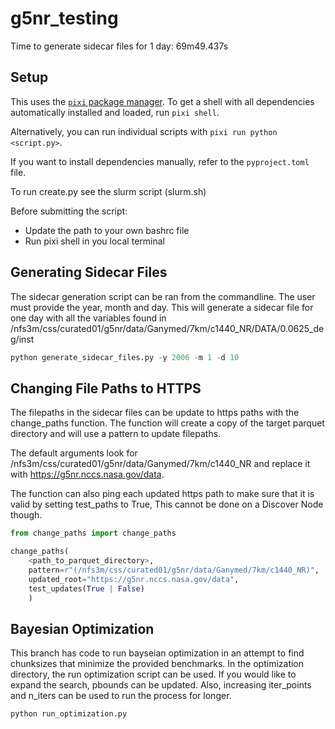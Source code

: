 # g5nr_testing
Time to generate sidecar files for 1 day: 69m49.437s

## Setup

This uses the [`pixi` package manager](https://pixi.sh/latest/).
To get a shell with all dependencies automatically installed and loaded, run `pixi shell`.

Alternatively, you can run individual scripts with `pixi run python <script.py>`.

If you want to install dependencies manually, refer to the `pyproject.toml` file.

To run create.py see the slurm script (slurm.sh)

Before submitting the script:
- Update the path to your own bashrc file
- Run pixi shell in you local terminal

## Generating Sidecar Files
The sidecar generation script can be ran from the commandline. The user must provide the year, month and day. This will generate a sidecar file for one day with all the variables found in /nfs3m/css/curated01/g5nr/data/Ganymed/7km/c1440_NR/DATA/0.0625_deg/inst

```python
python generate_sidecar_files.py -y 2006 -m 1 -d 10
```

## Changing File Paths to HTTPS

The filepaths in the sidecar files can be update to https paths with the change_paths function. The function will create a copy of the target parquet directory and will use a pattern to update filepaths.

The default arguments look for /nfs3m/css/curated01/g5nr/data/Ganymed/7km/c1440_NR and replace it with https://g5nr.nccs.nasa.gov/data.

The function can also ping each updated https path to make sure that it is valid by setting test_paths to True, This cannot be done on a Discover Node though.

```python
from change_paths import change_paths

change_paths(
    <path_to_parquet_directory>,
    pattern=r"(/nfs3m/css/curated01/g5nr/data/Ganymed/7km/c1440_NR)", 
    updated_root="https://g5nr.nccs.nasa.gov/data", 
    test_updates(True | False)
    )
```

## Bayesian Optimization

This branch has code to run bayseian optimization in an attempt to find chunksizes that minimize the provided benchmarks. In the optimization directory, the run optimization script can be used. If you would like to expand the search, pbounds can be updated. Also, increasing iter_points and n_iters can be used to run the process for longer.

```python
python run_optimization.py
```